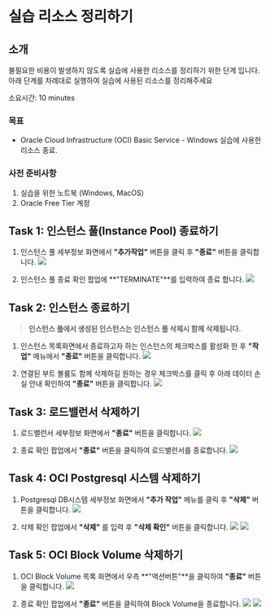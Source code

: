 # 실습 리소스 정리하기

## 소개

불필요한 비용이 발생하지 않도록 실습에 사용한 리소스를 정리하기 위한 단계 입니다.
아래 단계를 차례대로 실행하여 실습에 사용된 리소스를 정리해주세요

소요시간: 10 minutes

### 목표

- Oracle Cloud Infrastructure (OCI) Basic Service - Windows 실습에 사용한 리소스 종료.

### 사전 준비사항

1. 실습을 위한 노트북 (Windows, MacOS)
1. Oracle Free Tier 계정

## Task 1: 인스턴스 풀(Instance Pool) 종료하기

1. 인스턴스 풀 세부정보 화면에서 **"추가작업"** 버튼을 클릭 후 **"종료"** 버튼을 클릭합니다.
   ![](images/clean-resource-1.png " ")

1. 인스턴스 풀 종료 확인 팝업에 **"TERMINATE"**를 입력하여 종료 합니다.
   ![](images/clean-resource-2.png " ")

## Task 2: 인스턴스 종료하기

> **인스턴스 풀에서 생성된 인스턴스는 인스턴스 풀 삭제시 함께 삭제됩니다.**

1. 인스턴스 목록화면에서 종료하고자 하는 인스턴스의 체크박스를 활성화 한 후 **"작업"** 메뉴에서 **"종료"** 버튼을 클릭합니다.
   ![](images/clean-resource-3.png " ")

1. 연결된 부트 볼륨도 함께 삭제하길 원하는 경우 체크박스를 클릭 후 아래 데이터 손실 안내 확인하여 **"종료"** 버튼을 클릭합니다.
   ![](images/clean-resource-4.png " ")

## Task 3: 로드밸런서 삭제하기

1. 로드밸런서 세부정보 화면에서 **"종료"** 버튼을 클릭합니다.
   ![](images/clean-resource-5.png " ")

2. 종료 확인 팝업에서 **"종료"** 버튼을 클릭하여 로드밸런서를 종료합니다.
   ![](images/clean-resource-6.png " ")

## Task 4: OCI Postgresql 시스템 삭제하기

1. Postgresql DB시스템 세부정보 화면에서 **"추가 작업"** 메뉴를 클릭 후 **"삭제"** 버튼을 클릭합니다.
   ![](images/clean-resource-7.png " ")

2. 삭제 확인 팝업에서 **"삭제"** 를 입력 후 **"삭제 확인"** 버튼을 클릭합니다.
   ![](images/clean-resource-8.png " ")
   ![](images/clean-resource-9.png " ")

## Task 5: OCI Block Volume 삭제하기

1. OCI Block Volume 목록 화면에서 우측 **"액션버튼"**을 클릭하여 **"종료"** 버튼을 클릭합니다.
   ![](images/clean-resource-10.png " ")

2. 종료 확인 팝업에서 **"종료"** 버튼을 클릭하여 Block Volume을 종료합니다.
   ![](images/clean-resource-11.png " ")
   ![](images/clean-resource-12.png " ")
